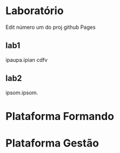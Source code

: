 # Laboratório
Edit número um do proj github Pages


## lab1
ipaupa.ipian cdfv 
## lab2
ipsom.ipsom.


# Plataforma Formando

# Plataforma Gestão
